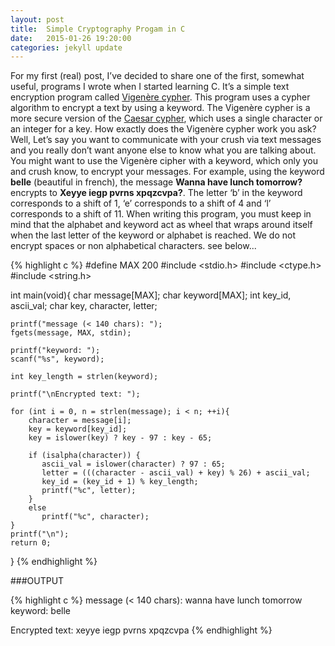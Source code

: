 ```yaml
---
layout: post
title:  Simple Cryptography Progam in C
date:   2015-01-26 19:20:00
categories: jekyll update
---
```


For my first (real) post, I’ve decided to share one of the first, somewhat useful, programs I wrote when I started learning C. It’s a simple text encryption program called [Vigenère cypher][vigenere]. This program uses a cypher algorithm to encrypt a text by using a keyword. The Vigenère cypher is a more secure version of the [Caesar cypher][caesar], which uses a single character or an integer for a key. How exactly does the  Vigenère cypher work you ask? Well, Let’s say you want to communicate with your crush  via text messages and you really don’t want anyone else to know what you are talking about. You might want to use the Vigenère cipher with a keyword, which only you and crush know, to encrypt your messages. For example, using the keyword __belle__ (beautiful in french), the message __Wanna have lunch tomorrow?__ encrypts to __Xeyye iegp pvrns xpqzcvpa?__. The letter ‘b’ in the keyword corresponds to a shift of 1, ‘e’ corresponds to a shift of 4 and ‘l’ corresponds to a shift of 11. When writing this program, you must keep in mind that the alphabet and keyword act as wheel that wraps around itself when the last letter of the keyword or alphabet is reached.  We do not encrypt spaces or non alphabetical characters. see below...

{% highlight c %}
#define MAX 200
#include <stdio.h>
#include <ctype.h>
#include <string.h>
 
int main(void){
    char message[MAX];
    char keyword[MAX]; 
    int key_id, ascii_val;
    char key, character, letter;

    printf("message (< 140 chars): ");
    fgets(message, MAX, stdin);
    
    printf("keyword: ");
    scanf("%s", keyword);

    int key_length = strlen(keyword);

    printf("\nEncrypted text: ");

    for (int i = 0, n = strlen(message); i < n; ++i){
        character = message[i];
        key = keyword[key_id];
        key = islower(key) ? key - 97 : key - 65;
         
        if (isalpha(character)) {
           ascii_val = islower(character) ? 97 : 65;
           letter = (((character - ascii_val) + key) % 26) + ascii_val;
           key_id = (key_id + 1) % key_length;
           printf("%c", letter);
        }
        else
           printf("%c", character);
    }
    printf("\n");
    return 0;
}
{% endhighlight %}

###OUTPUT

{% highlight c %}
message (< 140 chars): wanna have lunch tomorrow
keyword: belle

Encrypted text: xeyye iegp pvrns xpqzcvpa
{% endhighlight %}

[vigenere]: http://en.wikipedia.org/wiki/Vigen%C3%A8re_cipher
[caesar]: http://en.wikipedia.org/wiki/Caesar_cipher